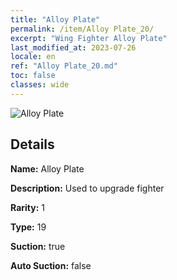 ```yaml
---
title: "Alloy Plate"
permalink: /item/Alloy Plate_20/
excerpt: "Wing Fighter Alloy Plate"
last_modified_at: 2023-07-26
locale: en
ref: "Alloy Plate_20.md"
toc: false
classes: wide
---
```



 ![Alloy Plate](/images/item/Alloy_Plate_p.png)



## Details

 **Name:** Alloy Plate 

 **Description:** Used to upgrade fighter

 **Rarity:** 1 

 **Type:** 19 

 **Suction:** true 

 **Auto Suction:** false 


